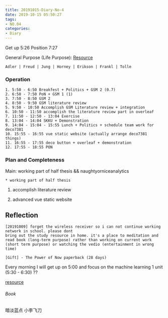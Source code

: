 ```yaml
---
title: 20191015-Diary-No-4
date: 2019-10-15 05:50:27
tags:
- NO.04
categories:
- Diary
---
```


Get up 5:26 Position 7:27

General Purpose (Life Purpose):
[Resource](https://courses.lumenlearning.com/wsu-sandbox/chapter/neo-freudians-adler-erikson-jung-and-horney/)

	Adler | Freud | Jung | Horney | Erikson | Frankl | Tolle


### Operation
	1. 5:50 - 6:50 Breakfest + Politics + GSM 2 (0.7)
	2. 6:50 - 7:50 PoN + GSM 1 (1)
	3. 7:50 - 8:50 GSM 2
	4. 8:50 - 9:50 GSM literature review
	5. 9:50 - 10:50 Accomplish GSM Literature review + integration
	6. 10:50 - 11:50 accomplish the literature review part in overleaf
	7. 11:50 - 12:50 - 13:04 Exercise
	8. 13:04 - 14:04 SKKU + Demonstration 
	9. 14:04 - 15:04 - 15:55 Lunch + Politics + schedule team work for deco7381
	10. 15:55 - 16:55 vue static website (actually arrange deco7381 things)
	11. 16:55 - 17:55 deco button + overleaf + demonstration
	12. 17:55 - 18:55 PON




### Plan and Completeness

Main: working part of half thesis && naughtyorniceanalytics

	* working part of half thesis
1. accomplish literature review

2. advanced vue static website


## Reflection
	[20191009] forget the wireless receiver so i can not continue working network in school. please dont 
 	bring out the study resource in home. it's a place to meditation and read book (long-term purpose) rather than working on current work (short term purpose) or watching the vedio (entertainment in wrong time)

 	[Gift] - The Power of Now paperback (28 days)


Every morning I will get up on 5:00 and focus on the machine learning 1 unit (5:30 - 6:30) ??

[resource](http://www.ishenping.com/ArtInfo/967893.html)


###### Book

暗淡蓝点
小李飞刀





